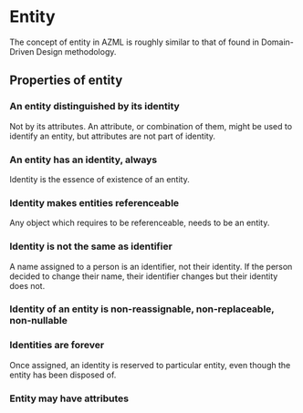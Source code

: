 # Entity

The concept of entity in AZML is roughly similar to that of found in Domain-Driven
Design methodology.

## Properties of entity

### An entity distinguished by its identity

Not by its attributes. An attribute, or combination of them, might be used
to identify an entity, but attributes are not part of identity.

### An entity has an identity, always

Identity is the essence of existence of an entity.

### Identity makes entities referenceable

Any object which requires to be referenceable, needs to be an entity.

### Identity is not the same as identifier

A name assigned to a person is an identifier, not their identity. If the person
decided to change their name, their identifier changes but their identity does not.

### Identity of an entity is non-reassignable, non-replaceable, non-nullable

### Identities are forever

Once assigned, an identity is reserved to particular entity, even though the entity
has been disposed of.

### Entity may have attributes
